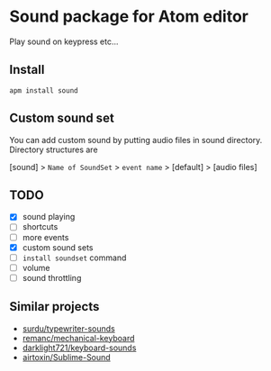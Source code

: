 # Sound package for Atom editor

Play sound on keypress etc...

## Install

`apm install sound`

## Custom sound set

You can add custom sound by putting audio files in sound directory.
Directory structures are

[sound] > `Name of SoundSet` > `event name` > [default] > [audio files]

## TODO

+ [x] sound playing
+ [ ] shortcuts
+ [ ] more events
+ [x] custom sound sets
+ [ ] `install soundset` command
+ [ ] volume
+ [ ] sound throttling

## Similar projects

+ [surdu/typewriter-sounds](https://github.com/surdu/typewriter-sounds)
+ [remanc/mechanical-keyboard](https://github.com/remanc/mechanical-keyboard)
+ [darklight721/keyboard-sounds](https://github.com/darklight721/keyboard-sounds)
+ [airtoxin/Sublime-Sound](https://github.com/airtoxin/Sublime-Sound)
